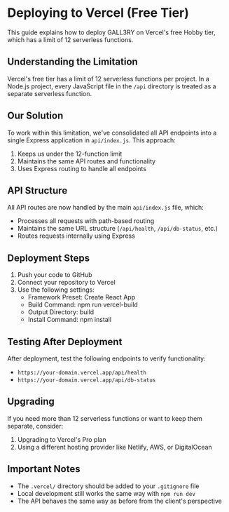 # Deploying to Vercel (Free Tier)

This guide explains how to deploy GALL3RY on Vercel's free Hobby tier, which has a limit of 12 serverless functions.

## Understanding the Limitation

Vercel's free tier has a limit of 12 serverless functions per project. In a Node.js project, every JavaScript file in the `/api` directory is treated as a separate serverless function.

## Our Solution

To work within this limitation, we've consolidated all API endpoints into a single Express application in `api/index.js`. This approach:

1. Keeps us under the 12-function limit
2. Maintains the same API routes and functionality
3. Uses Express routing to handle all endpoints

## API Structure

All API routes are now handled by the main `api/index.js` file, which:

- Processes all requests with path-based routing
- Maintains the same URL structure (`/api/health`, `/api/db-status`, etc.)
- Routes requests internally using Express

## Deployment Steps

1. Push your code to GitHub
2. Connect your repository to Vercel
3. Use the following settings:
   - Framework Preset: Create React App
   - Build Command: npm run vercel-build
   - Output Directory: build
   - Install Command: npm install

## Testing After Deployment

After deployment, test the following endpoints to verify functionality:

- `https://your-domain.vercel.app/api/health`
- `https://your-domain.vercel.app/api/db-status`

## Upgrading

If you need more than 12 serverless functions or want to keep them separate, consider:

1. Upgrading to Vercel's Pro plan
2. Using a different hosting provider like Netlify, AWS, or DigitalOcean

## Important Notes

- The `.vercel/` directory should be added to your `.gitignore` file
- Local development still works the same way with `npm run dev`
- The API behaves the same way as before from the client's perspective 